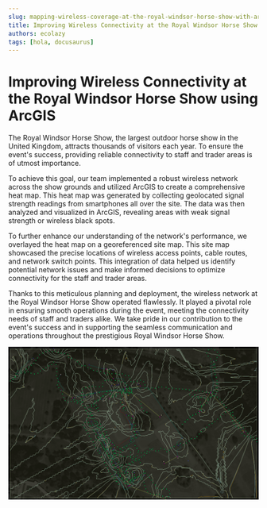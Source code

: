 ```yaml
---
slug: mapping-wireless-coverage-at-the-royal-windsor-horse-show-with-arcgis
title: Improving Wireless Connectivity at the Royal Windsor Horse Show using ArcGIS
authors: ecolazy
tags: [hola, docusaurus]
---
```


# Improving Wireless Connectivity at the Royal Windsor Horse Show using ArcGIS

The Royal Windsor Horse Show, the largest outdoor horse show in the United Kingdom, attracts thousands of visitors each year. To ensure the event's success, providing reliable connectivity to staff and trader areas is of utmost importance.

To achieve this goal, our team implemented a robust wireless network across the show grounds and utilized ArcGIS to create a comprehensive heat map. This heat map was generated by collecting geolocated signal strength readings from smartphones all over the site. The data was then analyzed and visualized in ArcGIS, revealing areas with weak signal strength or wireless black spots.

To further enhance our understanding of the network's performance, we overlayed the heat map on a georeferenced site map. This site map showcased the precise locations of wireless access points, cable routes, and network switch points. This integration of data helped us identify potential network issues and make informed decisions to optimize connectivity for the staff and trader areas.

Thanks to this meticulous planning and deployment, the wireless network at the Royal Windsor Horse Show operated flawlessly. It played a pivotal role in ensuring smooth operations during the event, meeting the connectivity needs of staff and traders alike. We take pride in our contribution to the event's success and in supporting the seamless communication and operations throughout the prestigious Royal Windsor Horse Show.



![Docusaurus Plushie](/img/windsor-2.png)


